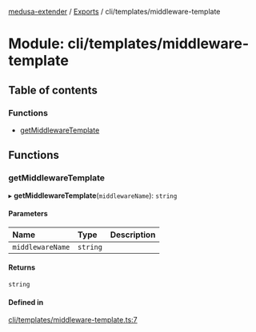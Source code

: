 [medusa-extender](../README.md) / [Exports](../modules.md) / cli/templates/middleware-template

# Module: cli/templates/middleware-template

## Table of contents

### Functions

- [getMiddlewareTemplate](cli_templates_middleware_template.md#getmiddlewaretemplate)

## Functions

### getMiddlewareTemplate

▸ **getMiddlewareTemplate**(`middlewareName`): `string`

#### Parameters

| Name | Type | Description |
| :------ | :------ | :------ |
| `middlewareName` | `string` |  |

#### Returns

`string`

#### Defined in

[cli/templates/middleware-template.ts:7](https://github.com/adrien2p/medusa-extender/blob/12c4270/src/cli/templates/middleware-template.ts#L7)
